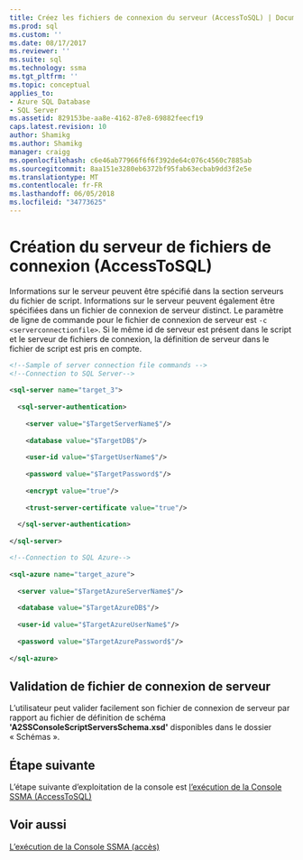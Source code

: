 ```yaml
---
title: Créez les fichiers de connexion du serveur (AccessToSQL) | Documents Microsoft
ms.prod: sql
ms.custom: ''
ms.date: 08/17/2017
ms.reviewer: ''
ms.suite: sql
ms.technology: ssma
ms.tgt_pltfrm: ''
ms.topic: conceptual
applies_to:
- Azure SQL Database
- SQL Server
ms.assetid: 829153be-aa8e-4162-87e8-69882feecf19
caps.latest.revision: 10
author: Shamikg
ms.author: Shamikg
manager: craigg
ms.openlocfilehash: c6e46ab77966f6f6f392de64c076c4560c7885ab
ms.sourcegitcommit: 8aa151e3280eb6372bf95fab63ecbab9dd3f2e5e
ms.translationtype: MT
ms.contentlocale: fr-FR
ms.lasthandoff: 06/05/2018
ms.locfileid: "34773625"
---
```

# <a name="creating-the-server-connection-files-accesstosql"></a>Création du serveur de fichiers de connexion (AccessToSQL)
Informations sur le serveur peuvent être spécifié dans la section serveurs du fichier de script. Informations sur le serveur peuvent également être spécifiées dans un fichier de connexion de serveur distinct. Le paramètre de ligne de commande pour le fichier de connexion de serveur est `-c <serverconnectionfile>`. Si le même id de serveur est présent dans le script et le serveur de fichiers de connexion, la définition de serveur dans le fichier de script est pris en compte.  
  
```xml  
<!--Sample of server connection file commands -->  
<!--Connection to SQL Server-->  
  
<sql-server name="target_3">  
  
  <sql-server-authentication>  
  
    <server value="$TargetServerName$"/>  
  
    <database value="$TargetDB$"/>  
  
    <user-id value="$TargetUserName$"/>  
  
    <password value="$TargetPassword$"/>  
  
    <encrypt value="true"/>  
  
    <trust-server-certificate value="true"/>  
  
  </sql-server-authentication>  
  
</sql-server>  
```  
  
```xml  
<!--Connection to SQL Azure-->  
  
<sql-azure name="target_azure">  
  
  <server value="$TargetAzureServerName$"/>  
  
  <database value="$TargetAzureDB$"/>  
  
  <user-id value="$TargetAzureUserName$"/>  
  
  <password value="$TargetAzurePassword$"/>  
  
</sql-azure>  
```  
  
## <a name="server-connection-file-validation"></a>Validation de fichier de connexion de serveur  
L’utilisateur peut valider facilement son fichier de connexion de serveur par rapport au fichier de définition de schéma **'A2SSConsoleScriptServersSchema.xsd'** disponibles dans le dossier « Schémas ».  
  
## <a name="next-step"></a>Étape suivante  
L’étape suivante d’exploitation de la console est [l’exécution de la Console SSMA &#40;AccessToSQL&#41;](../../ssma/access/executing-the-ssma-console-accesstosql.md)  
  
## <a name="see-also"></a>Voir aussi  
[L’exécution de la Console SSMA (accès)](http://msdn.microsoft.com/aa1bf665-8dc0-4259-b36f-46ae67197a43)  
  
